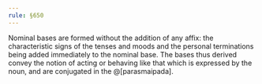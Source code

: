 ```yaml
---
rule: §650
---
```


Nominal bases are formed without the addition of any affix: the characteristic signs of the tenses and moods and the personal terminations being added immediately to the nominal base. The bases thus derived convey the notion of acting or behaving like that which is expressed by the noun, and are conjugated in the @[parasmaipada].